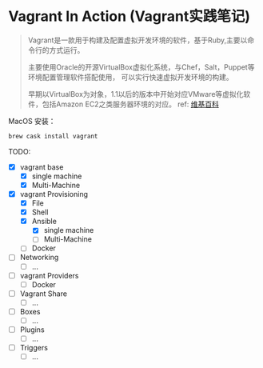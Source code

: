 # Vagrant In Action (Vagrant实践笔记)

> Vagrant是一款用于构建及配置虚拟开发环境的软件，基于Ruby,主要以命令行的方式运行。
>
> 主要使用Oracle的开源VirtualBox虚拟化系统，与Chef，Salt，Puppet等环境配置管理软件搭配使用， 可以实行快速虚拟开发环境的构建。
>
> 早期以VirtualBox为对象，1.1以后的版本中开始对应VMware等虚拟化软件，包括Amazon EC2之类服务器环境的对应。
> ref: [维基百科](https://zh.wikipedia.org/wiki/Vagrant)

MacOS 安装：

```bash
brew cask install vagrant
```

TODO:

- [x] vagrant base
  - [x] single machine
  - [x] Multi-Machine
- [x] vagrant Provisioning
  - [x] File
  - [x] Shell
  - [x] Ansible
    - [x] single machine
    - [ ] Multi-Machine
  - [ ] Docker
- [ ] Networking
  - [ ] ...
- [ ] vagrant Providers
  - [ ] Docker
- [ ] Vagrant Share
  - [ ] ...
- [ ] Boxes
  - [ ] ...
- [ ] Plugins
  - [ ] ...
- [ ] Triggers
  - [ ] ...